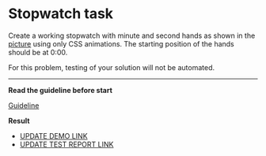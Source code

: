 # Stopwatch task

Create a working stopwatch with minute and second hands as shown in the [picture](stopwatch.png) using only CSS animations. The starting position of the hands should be at 0:00.

For this problem, testing of your solution will not be automated.

---
**Read the guideline before start**

[Guideline](https://github.com/mate-academy/layout_task-guideline/blob/master/README.md)

**Result**

- [UPDATE DEMO LINK](https://olesyamogil.github.io/layout_stop-watch/)
- [UPDATE TEST REPORT LINK](https://olesyamogil.github.io/layout_stop-watch/report/html_report/)
